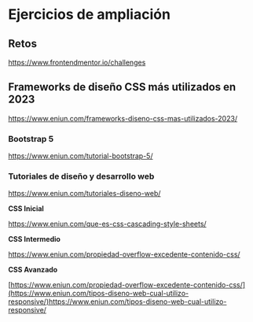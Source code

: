 # Ejercicios de ampliación

## Retos
https://www.frontendmentor.io/challenges

## Frameworks de diseño CSS más utilizados en 2023

https://www.eniun.com/frameworks-diseno-css-mas-utilizados-2023/

### Bootstrap 5

https://www.eniun.com/tutorial-bootstrap-5/

### Tutoriales de diseño y desarrollo web

https://www.eniun.com/tutoriales-diseno-web/

**CSS Inicial**

https://www.eniun.com/que-es-css-cascading-style-sheets/

**CSS Intermedio**

https://www.eniun.com/propiedad-overflow-excedente-contenido-css/

**CSS Avanzado**

[https://www.eniun.com/propiedad-overflow-excedente-contenido-css/](https://www.eniun.com/tipos-diseno-web-cual-utilizo-responsive/)https://www.eniun.com/tipos-diseno-web-cual-utilizo-responsive/


